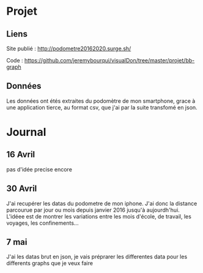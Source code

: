 # Projet
## Liens
Site publié : http://podometre20162020.surge.sh/

Code : https://github.com/jeremybourqui/visualDon/tree/master/projet/bb-graph

## Données
Les données ont étés extraites du podomètre de mon smartphone, grace à une application tierce, au format csv, que j'ai par la suite transfomé en json.

# Journal
## 16 Avril
pas d'idée precise encore

## 30 Avril
J'ai recupérer les datas du podometre de mon iphone. J'ai donc la distance parcourue par jour ou mois depuis janvier 2016 jusqu'à aujourdh'hui. L'idéee est de montrer les variations entre les mois d'école, de travail, les voyages, les confinements...

## 7 mai
J'ai les datas brut en json, je vais préprarer les differentes data pour les differents graphs que je veux faire
